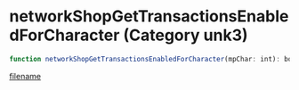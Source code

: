 # networkShopGetTransactionsEnabledForCharacter (Category unk3)

```js
function networkShopGetTransactionsEnabledForCharacter(mpChar: int): boolean
```

[filename](networkShopGetTransactionsEnabledForCharacter_m.md ':include')